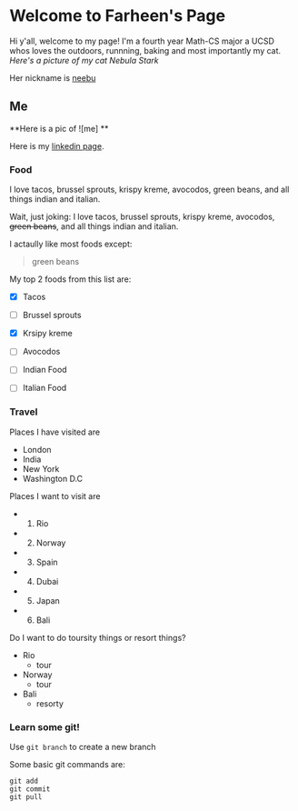 # Welcome to Farheen's Page

Hi y'all, welcome to my page! I'm a fourth year Math-CS major a UCSD whos loves the outdoors, runnning, baking and most importantly my cat.
*Here's a picture of my cat Nebula Stark*

Her nickname is [neebu](IMG_7420.JPG)

## Me
**Here is a pic of ![me] **



Here is my [linkedin page](https://www.linkedin.com/in/farheen-a/). 

### Food
I love tacos, brussel sprouts, krispy kreme, avocodos, green beans, and all things indian and italian.

Wait, just joking:
I love tacos, brussel sprouts, krispy kreme, avocodos, ~~green beans~~, and all things indian and italian.

I actaully like most foods except:
> green beans

My top 2 foods from this list are:
- [x] Tacos
- [ ] Brussel sprouts
- [x] Krsipy kreme
- [ ] Avocodos
- [ ] Indian Food
- [ ] Italian Food



### Travel
Places I have visited are 
- London
- India
- New York
- Washington D.C

Places I want to visit are 
- 1. Rio
- 2. Norway
- 3. Spain
- 4. Dubai
- 5. Japan
- 6. Bali

Do I want to do toursity things or resort things?
- Rio
  - tour
- Norway
  - tour
 - Bali
   - resorty


### Learn some git!
Use `git branch` to create a new branch 

Some basic git commands are:
```
git add
git commit
git pull
```


